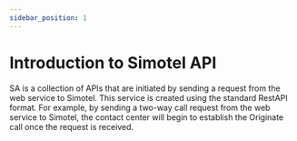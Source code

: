 ```yaml
---
sidebar_position: 1
---
```

# Introduction to Simotel API

SA is a collection of APIs that are initiated by sending a request from the web service to Simotel. This service is created using the standard RestAPI format. For example, by sending a two-way call request from the web service to Simotel, the contact center will begin to establish the Originate call once the request is received.
